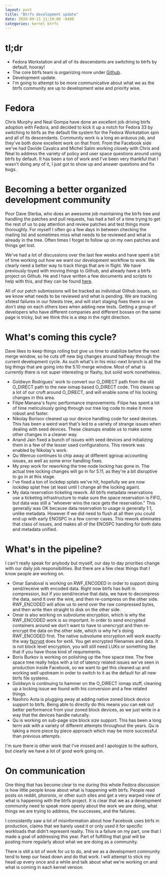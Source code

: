 ```yaml
---
layout: post
title: "Btrfs development update"
date: 2020-09-11 11:19:00 -0400
categories: kernel btrfs
---
```

# tl;dr
- Fedora Workstation and all of its descendants are switching to btrfs by
  default, hooray!
- The core btrfs team is organizing more under
  [Github](https://github.com/btrfs).
- Development update.
- I'm going to attempt to be more communicative about what we as the btrfs
  community are up to development wise and priority wise.

# Fedora

Chris Murphy and Neal Gompa have done an excellent job driving btrfs adoption
with Fedora, and decided to kick it up a notch for Fedora 33 by switching to
btrfs as the default file system for the Fedora Workstation spin and all of its
descendants.  Community work is a long an arduous job, and they've both done
excellent work on that front.  From the Facebook side we've had Davide Cavalca
and Michel Salim working closely with Chris and Neal to address the variety of
policy and user space questions around using btrfs by default.  It has been a
ton of work and I've been very thankful that I wasn't doing any of it, I just
got to show up and answer questions and fix bugs.

# Becoming a better organized development community

Poor Dave Sterba, who does an awesome job maintaining the btrfs tree and
handling the patches and pull requests, has had a hell of a time trying to get
the rest of us to pay attention and review patches and test things more
thoroughly.  For myself I often go a few days in between checking the
mailing list and sometimes miss what needs to be reviewed and what is already in
the tree.  Often times I forget to follow up on my own patches and things get
lost.

We've had a lot of discussions over the last few weeks and have spent a bit of
time working out how we want our development workflow to work.  We clearly need
a better way to track things that are in flight.  We have previously toyed with
moving things to Github, and already have a btrfs project on Github.  He and I
have written a few documents and scripts to help with this, and they can be
found [here](https://github.com/btrfs/btrfs-workflow).

All of our patch submissions will be tracked as individual Github issues, so we
know what needs to be reviewed and what is pending.  We are tracking xfstest
failures in our fstests tree, and will start staging fixes there so we don't
step on each others toes when adding new tests.  Getting a group of developers
who have different companies and different bosses on the same page is tricky,
but we think this is a step in the right direction.

# What's coming this cycle?

Dave likes to keep things rolling but give us time to stabilize before the next
merge window, so he cuts off new big changes around halfway through the current
development cycle.  As such what's in his misc-next branch is all the big things
that are going into the 5.10 merge window.  Most of what is currently there is
not super interesting or flashy, but solid work nonetheless.

- Goldwyn Rodrigues' work to convert our O_DIRECT path from the old O_DIRECT
  path to the new iomap based O_DIRECT code.  This cleans up a lot of our cruft
  around O_DIRECT, and will enable some of his locking changes in this area.
- Filipe Manana's fsync performance improvements.  Filipe has spent a lot of
  time meticulously going through our tree log code to make it more robust and
  faster.
- Nikolay Borisov cleaned up our device handling code for seed devices.  This
  has been a weird wart that's led to a variety of strange issues when dealing
  with seed devices.  These cleanups enable us to make some other changes in a
  cleaner way.
- Anand Jain fixed a bunch of issues with seed devices and initializing them in
  a few of the lesser used configurations.  This rework was enabled by
  Nikolay's work.
- Qu Wenruo continues to chip away at different qgroup accounting issues, as
  well as some error handling fixes.
- My prep work for reworking the tree node locking has gone in.  The actual tree
  locking changes will go in for 5.11, as they're a bit disruptive to go in at
  this stage.
- I've fixed a ton of lockdep splats we've hit, hopefully we are now lockdep
  splat free (at least until I change all the locking again).
- My data reservation ticketing rework.  All btrfs metadata reservations use a
  ticketing infrastructure to make sure the space reservation is FIFO, but data
  was still a "whoever wins the race gets the reservation."  This generally was
  OK because data reservation to usage is generally 1:1, unlike metadata.
  However if we did need to flush at all then you could end up with early ENOSPC
  in a few corner cases.  This rework eliminates that class of issues, and makes
  all of the ENOSPC handling for both data and metadata unified.

# What's in the pipeline?

I can't really speak for anybody but myself, our day to day priorities change
with our daily job responsibilities.  But there are a few clear things that I
know people are working on.

- Omar Sandoval is working on RWF_ENCODED in order to support doing send/receive
  with encoded data.  Right now btrfs has built in compression, but if you
  send/receive that data, we have to decompress the data, send it over the wire,
  and then re-compress on the other side.  RWF_ENCODED will allow us to send
  over the raw compressed bytes, and then write then straight to disk on the
  other side.
- Omar is also working on subvolume encryption, which is why the RWF_ENCODED
  work is so important.  In order to send encrypted containers around we don't
  want to have to unencrypt and then re-encrypt the data on the other side,
  which is why he's doing RWF_ENCODED first.  The native subvolume encryption
  will work exactly the way
  [fscrypt](https://www.kernel.org/doc/html/v4.18/filesystems/fscrypt.html) does
  for ext4.  You get encrypted filenames and data.  It is not block level
  encryption, you will still need LUKs or something like that if you have those
  kind of requirements.
- Boris Burkov is working on polishing up the free space tree.  The free space
  tree really helps with a lot of latency related issues we've seen in
  production inside Facebook, so we want to get this cleaned up and working well
  upstream in order to switch to it as the default for all new btrfs file
  systems.
- Goldwyn is continuing to hammer on the O_DIRECT iomap stuff, cleaning up a
  locking issue we found with his conversion and a few related things.
- Naohiro Aota is plugging away at adding native zoned block device support to
  btrfs.  Being able to directly do this means you can eek out better
  performance from your zoned block devices, as we just write in a way that the
  devices handle naturally.
- Qu is working on sub-page size block size support.  This has been a long term
  ask with a variety of different attempts throughout the years.  Qu is taking a
  more piece by piece approach which may be more successful than previous
  attempts.

I'm sure there is other work that I've missed and I apologize to the authors,
but clearly we have a lot of good work going on.

# On communication

One thing that has become clear to me during this whole Fedora discussion is how
little people know about what is happening with btrfs.  People read posts on
reddit, phoronix, or other such sites and get a very warped view of what is
happening with the btrfs project.  It is clear that we as a development
community need to speak more openly about the work we are doing, what things we
are trying to address, the successes, and the failures.

I consistently saw a lot of misinformation about how Facebook uses btrfs in
production, claims that we barely used it or only used it for specific workloads
that didn't represent reality.  This is a failure on my part, one that I made a
goal of addressing this year.  Part of fulfilling that goal will be posting more
regularly about what we are doing as a community.

There is still a lot of work for us to do, and we as a development community
tend to keep our head down and do that work.  I will attempt to stick my head up
every once and a while and talk about what we're working on and what is coming
in each kernel version.
